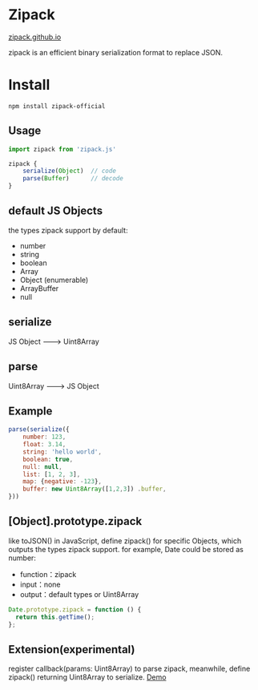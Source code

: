 # Zipack

[zipack.github.io](https://zipack.github.io/)

zipack is an efficient binary serialization format to replace JSON.

# Install

```shell
npm install zipack-official
```

## Usage

```JavaScript
import zipack from 'zipack.js'

zipack {
    serialize(Object)  // code
    parse(Buffer)      // decode
}
```

## default JS Objects

the types zipack support by default:

- number
- string
- boolean
- Array
- Object (enumerable)
- ArrayBuffer
- null

## serialize

JS Object ---> Uint8Array

## parse

Uint8Array ---> JS Object

## Example

```javascript
parse(serialize({
    number: 123,
    float: 3.14,
    string: 'hello world',
    boolean: true,
    null: null,
    list: [1, 2, 3],
    map: {negative: -123},
    buffer: new Uint8Array([1,2,3]) .buffer,
}))
```

## [Object].prototype.zipack

like toJSON() in JavaScript, define zipack() for specific Objects, which outputs the types zipack support.
for example, Date could be stored as number:

- function：zipack
- input：none
- output：default types or Uint8Array

```javascript
Date.prototype.zipack = function () {
  return this.getTime();
};

```

## Extension(experimental)

register callback(params: Uint8Array) to parse zipack, meanwhile, define zipack() returning Uint8Array to serialize. [Demo](./extend_demo.js)
